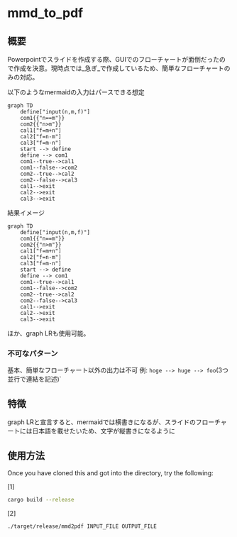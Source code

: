 # mmd_to_pdf

## 概要

Powerpointでスライドを作成する際、GUIでのフローチャートが面倒だったので作成を決意。現時点では_急ぎ_で作成しているため、簡単なフローチャートのみの対応。

以下のようなmermaidの入力はパースできる想定

```plaintext
graph TD
    define["input(n,m,f)"]
    com1{{"n==m"}}
    com2{{"n>m"}}
    cal1["f=m+n"]
    cal2["f=n-m"]
    cal3["f=m-n"]
    start --> define
    define --> com1
    com1--true-->cal1
    com1--false-->com2
    com2--true-->cal2
    com2--false-->cal3
    cal1-->exit
    cal2-->exit
    cal3-->exit
```

結果イメージ

```mermaid
graph TD
    define["input(n,m,f)"]
    com1{{"n==m"}}
    com2{{"n>m"}}
    cal1["f=m+n"]
    cal2["f=n-m"]
    cal3["f=m-n"]
    start --> define
    define --> com1
    com1--true-->cal1
    com1--false-->com2
    com2--true-->cal2
    com2--false-->cal3
    cal1-->exit
    cal2-->exit
    cal3-->exit
```

ほか、graph LRも使用可能。

### 不可なパターン

基本、簡単なフローチャート以外の出力は不可
例: `hoge --> huge --> foo`(3つ並行で連結を記述)`

## 特徴

graph LRと宣言すると、mermaidでは横書きになるが、スライドのフローチャートには日本語を載せたいため、文字が縦書きになるように

## 使用方法

Once you have cloned this and got into the directory, try the following:

[1]

```sh
cargo build --release
```

[2]

```sh
./target/release/mmd2pdf INPUT_FILE OUTPUT_FILE
```
